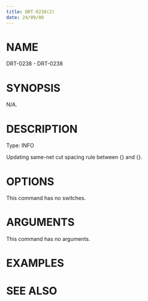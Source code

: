 ```yaml
---
title: DRT-0238(2)
date: 24/09/08
---
```


# NAME

DRT-0238 - DRT-0238

# SYNOPSIS

N/A.

# DESCRIPTION

Type: INFO

Updating same-net cut spacing rule between {} and {}.

# OPTIONS

This command has no switches.

# ARGUMENTS

This command has no arguments.

# EXAMPLES

# SEE ALSO
